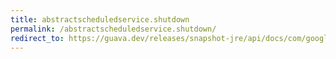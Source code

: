 ```yaml
---
title: abstractscheduledservice.shutdown
permalink: /abstractscheduledservice.shutdown/
redirect_to: https://guava.dev/releases/snapshot-jre/api/docs/com/google/common/util/concurrent/AbstractScheduledService.html#shutDown--
---
```

